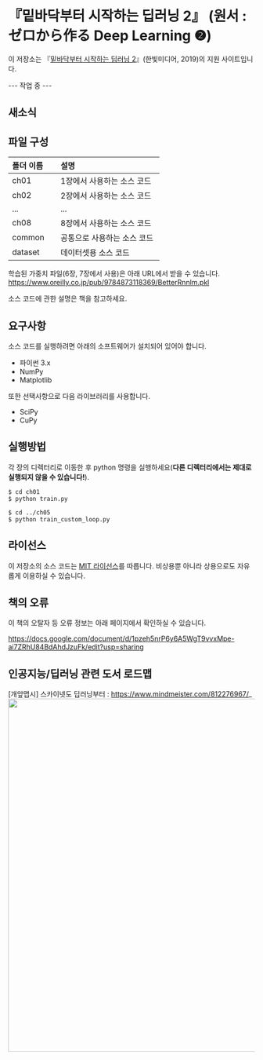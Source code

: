 『밑바닥부터 시작하는 딥러닝 2』 (원서 : ゼロから作る Deep Learning ❷)
==========================

이 저장소는 『[밑바닥부터 시작하는 딥러닝 2](http://www.hanbit.co.kr/store/books/look.php?p_code=B8475831198)』(한빛미디어, 2019)의 지원 사이트입니다.

--- 작업 중 ---

## 새소식


## 파일 구성

|폴더 이름 |설명                         |
|:--        |:--                          |
|ch01       |1장에서 사용하는 소스 코드 |
|ch02       |2장에서 사용하는 소스 코드    |
|...        |...                          |
|ch08       |8장에서 사용하는 소스 코드    |
|common     |공통으로 사용하는 소스 코드  |
|dataset    |데이터셋용 소스 코드 |

학습된 가중치 파일(6장, 7장에서 사용)은 아래 URL에서 받을 수 있습니다.
<https://www.oreilly.co.jp/pub/9784873118369/BetterRnnlm.pkl>

소스 코드에 관한 설명은 책을 참고하세요.

## 요구사항
소스 코드를 실행하려면 아래의 소프트웨어가 설치되어 있어야 합니다.

* 파이썬 3.x
* NumPy
* Matplotlib
 
또한 선택사항으로 다음 라이브러리를 사용합니다.

* SciPy
* CuPy


## 실행방법

각 장의 디렉터리로 이동한 후 python 명령을 실행하세요(**다른 디렉터리에서는 제대로 실행되지 않을 수 있습니다!**).

```
$ cd ch01
$ python train.py

$ cd ../ch05
$ python train_custom_loop.py
```

## 라이선스

이 저장소의 소스 코드는 [MIT 라이선스](http://www.opensource.org/licenses/MIT)를 따릅니다.
비상용뿐 아니라 상용으로도 자유롭게 이용하실 수 있습니다.


## 책의 오류

이 책의 오탈자 등 오류 정보는 아래 페이지에서 확인하실 수 있습니다.

https://docs.google.com/document/d/1pzeh5nrP6y6A5WgT9vvxMpe-ai7ZRhU84BdAhdJzuFk/edit?usp=sharing


## 인공지능/딥러닝 관련 도서 로드맵

[개앞맵시] 스카이넷도 딥러닝부터 : https://www.mindmeister.com/812276967/_
<a href="https://www.mindmeister.com/812276967/_"><img src="https://github.com/WegraLee/deep-learning-from-scratch/blob/master/map.png" width="720"></a>
